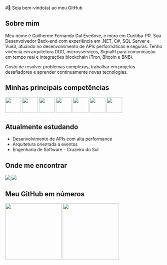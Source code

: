 #👋 Seja bem-vindo(a) ao meu GitHub

## Sobre mim
Meu nome é Guilherme Fernando Dal Evedove, e moro em Curitiba-PR. Sou Desenvolvedor Back-end com experiência em .NET, C#, SQL Server e Vue3, atuando no desenvolvimento de APIs performáticas e seguras. Tenho vivência em arquitetura DDD, microsserviços, SignalR para comunicação em tempo real e integrações blockchain (Tron, Bitcoin e BNB).

Gosto de resolver problemas complexos, trabalhar em projetos desafiadores e aprender continuamente novas tecnologias.

## Minhas principais competências

<div> <img src="https://cdn.jsdelivr.net/gh/devicons/devicon@latest/icons/csharp/csharp-original.svg" width="50" height="50"/> <img src="https://cdn.jsdelivr.net/gh/devicons/devicon@latest/icons/dotnetcore/dotnetcore-original.svg" width="50" height="50"/> <img src="https://cdn.jsdelivr.net/gh/devicons/devicon@latest/icons/python/python-original-wordmark.svg" width="50" height="50"/> <img src="https://cdn.jsdelivr.net/gh/devicons/devicon@latest/icons/microsoftsqlserver/microsoftsqlserver-original-wordmark.svg" width="50" height="50"/> <img src="https://cdn.jsdelivr.net/gh/devicons/devicon@latest/icons/mysql/mysql-original-wordmark.svg" width="50" height="50"/> <img src="https://cdn.jsdelivr.net/gh/devicons/devicon@latest/icons/postgresql/postgresql-original-wordmark.svg" width="50" height="50"/> <img src="https://cdn.jsdelivr.net/gh/devicons/devicon@latest/icons/vuejs/vuejs-original-wordmark.svg" width="50" height="50"/> </div>

## Atualmente estudando

- Desenvolvimento de APIs com alta performance
- Arquitetura orientada a eventos
- Engenharia de Software - Cruzeiro do Sul

## Onde me encontrar

<div> 
  <a href="https://www.linkedin.com/in/guilherme-fernando-dal-evedove-224a16182/" target="_blank"> <img src="https://img.shields.io/badge/-LinkedIn-%230077B5?style=for-the-badge&logo=linkedin&logoColor=white"/> </a> 
  <a href="mailto:evedoveguilherme@gmail.com"> <img src="https://img.shields.io/badge/Email-Contact%20Me-red?style=for-the-badge&logo=gmail&logoColor=white"/> </a> 
</div>

## Meu GitHub em números

<div> <img height="180em" src="https://github-readme-stats.vercel.app/api?username=GDEDevOne&show_icons=true&theme=dracula&include_all_commits=true&count_private=true"/> <img height="180em" src="https://github-readme-stats.vercel.app/api/top-langs/?username=GDEDevOne&layout=compact&langs_count=7&theme=dracula"/> </div>
